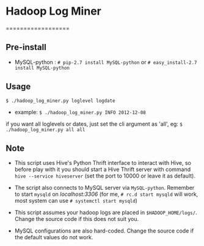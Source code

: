 # Hadoop Log Miner
==================


## Pre-install
  - MySQL-python : `# pip-2.7 install MySQL-python` or `# easy_install-2.7 install MySQL-python`

## Usage
  `$ ./hadoop_log_miner.py loglevel logdate`

  - example:
  `$ ./hadoop_log_miner.py INFO 2012-12-08`

  if you want all loglevels or dates, just set the cli argument as 'all',
  eg: `$ ./hadoop_log_miner.py all all`

## Note
 - This script uses Hive's Python Thrift interface to interact with Hive, so before play with it 
you should start a Hive Thrift server with command `hive --service hiveserver` (set the port
to 10000 or leave it as default). 

 - The script also connects to MySQL server via `MySQL-python`.
Remember to start `mysqld` on *localhost:3306* (for me, `# rc.d start mysqld` will work, most system
can use `# systemctl start mysqld`)

 - This script assumes your hadoop logs are placed in `$HADOOP_HOME/logs/`. Change the source code 
 if this does not suit you.

 - MySQL configurations are also hard-coded. Change the source code if the default values do not work.


